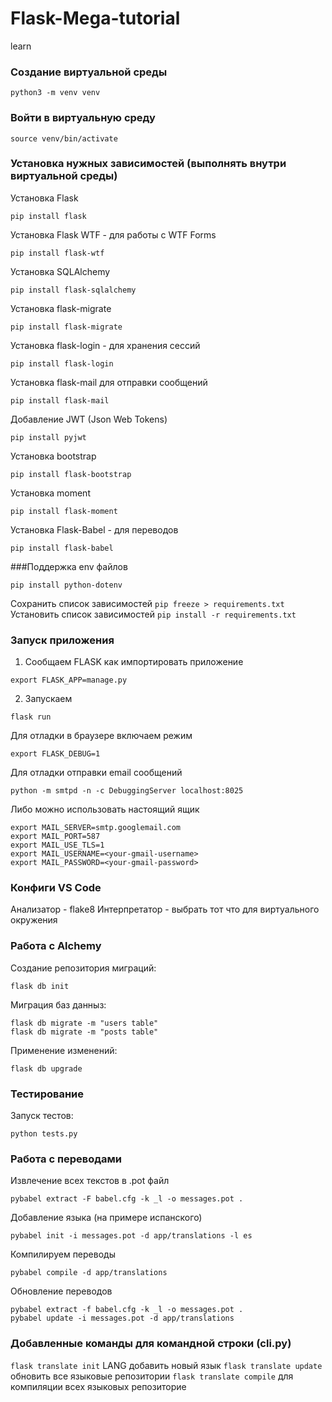 # Flask-Mega-tutorial
learn

### Создание виртуальной среды
```
python3 -m venv venv
```
### Войти в виртуальную среду
```
source venv/bin/activate
```

### Установка нужных зависимостей (выполнять внутри виртуальной среды)
Установка Flask
```
pip install flask
```
Установка Flask WTF - для работы с WTF Forms
```
pip install flask-wtf
```
Установка SQLAlchemy
```
pip install flask-sqlalchemy
```
Установка flask-migrate
```
pip install flask-migrate
```
Установка flask-login - для хранения сессий
```
pip install flask-login
```
Установка flask-mail для отправки сообщений
```
pip install flask-mail
```
Добавление JWT (Json Web Tokens)
```
pip install pyjwt
```
Установка bootstrap
```
pip install flask-bootstrap
```
Установка moment
```
pip install flask-moment
```
Установка Flask-Babel - для переводов
```
pip install flask-babel
```
###Поддержка env файлов
```
pip install python-dotenv
```
Сохранить список зависимостей
```pip freeze > requirements.txt```
Установить список зависимостей
```pip install -r requirements.txt```

### Запуск приложения
1. Сообщаем FLASK как импортировать приложение
```
export FLASK_APP=manage.py
```
2. Запускаем
```
flask run
```

Для отладки в браузере включаем режим
```
export FLASK_DEBUG=1
```

Для отладки отправки email сообщений
```
python -m smtpd -n -c DebuggingServer localhost:8025
```
Либо можно использовать настоящий ящик
```
export MAIL_SERVER=smtp.googlemail.com
export MAIL_PORT=587
export MAIL_USE_TLS=1
export MAIL_USERNAME=<your-gmail-username>
export MAIL_PASSWORD=<your-gmail-password>
```

### Конфиги VS Code
Анализатор - flake8
Интерпретатор - выбрать тот что для виртуального окружения

### Работа с Alchemy
Создание репозитория миграций:
```
flask db init
```
Миграция баз данныз:
```
flask db migrate -m "users table"
flask db migrate -m "posts table"
```
Применение изменений:
```
flask db upgrade
```

### Тестирование
Запуск тестов:
```
python tests.py
```

### Работа с переводами
Извлечение всех текстов в .pot файл
```
pybabel extract -F babel.cfg -k _l -o messages.pot .
```
Добавление языка (на примере испанского)
```
pybabel init -i messages.pot -d app/translations -l es
```
Компилируем переводы
```
pybabel compile -d app/translations
```

Обновление переводов
```
pybabel extract -f babel.cfg -k _l -o messages.pot .
pybabel update -i messages.pot -d app/translations
```

### Добавленные команды для командной строки (cli.py)
```flask translate init``` LANG добавить новый язык
```flask translate update``` обновить все языковые репозитории
```flask translate compile``` для компиляции всех языковых репозиторие